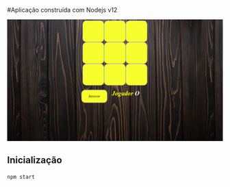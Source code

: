 #Aplicação construída com Nodejs v12

![github-small](https://github.com/alexhenriquepv/jogo-da-velha/blob/main/public/foto.png)

## Inicialização
```npm start```
